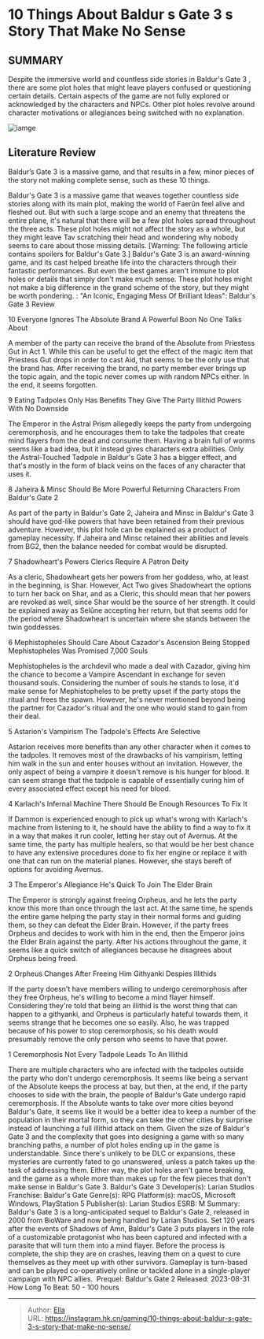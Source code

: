 # 10 Things About Baldur s Gate 3 s Story That Make No Sense


## SUMMARY 



 Despite the immersive world and countless side stories in 
Baldur&#39;s Gate 3
, there are some plot holes that might leave players confused or questioning certain details. 
 Certain aspects of the game are not fully explored or acknowledged by the characters and NPCs. 
 Other plot holes revolve around character motivations or allegiances being switched with no explanation. 

![iamge](https://static1.srcdn.com/wordpress/wp-content/uploads/2023/11/10-things-about-baldur-s-gate-3-s-story-that-make-no-sense.jpg)

## Literature Review

Baldur’s Gate 3 is a massive game, and that results in a few, minor pieces of the story not making complete sense, such as these 10 things.




Baldur&#39;s Gate 3 is a massive game that weaves together countless side stories along with its main plot, making the world of Faerûn feel alive and fleshed out. But with such a large scope and an enemy that threatens the entire plane, it&#39;s natural that there will be a few plot holes spread throughout the three acts. These plot holes might not affect the story as a whole, but they might leave Tav scratching their head and wondering why nobody seems to care about those missing details.
[Warning: The following article contains spoilers for Baldur&#39;s Gate 3.]
Baldur&#39;s Gate 3 is an award-winning game, and its cast helped breathe life into the characters through their fantastic performances. But even the best games aren&#39;t immune to plot holes or details that simply don&#39;t make much sense. These plot holes might not make a big difference in the grand scheme of the story, but they might be worth pondering.
 : &#34;An Iconic, Engaging Mess Of Brilliant Ideas&#34;: Baldur&#39;s Gate 3 Review









 








 10  Everyone Ignores The Absolute Brand 
A Powerful Boon No One Talks About
        

A member of the party can receive the brand of the Absolute from Priestess Gut in Act 1. While this can be useful to get the effect of the magic item that Priestess Gut drops in order to cast Aid, that seems to be the only use that the brand has. After receiving the brand, no party member ever brings up the topic again, and the topic never comes up with random NPCs either. In the end, it seems forgotten.





 9  Eating Tadpoles Only Has Benefits 
They Give The Party Illithid Powers With No Downside
        

The Emperor in the Astral Prism allegedly keeps the party from undergoing ceremorphosis, and he encourages them to take the tadpoles that create mind flayers from the dead and consume them. Having a brain full of worms seems like a bad idea, but it instead gives characters extra abilities. Only the Astral-Touched Tadpole in Baldur&#39;s Gate 3 has a bigger effect, and that&#39;s mostly in the form of black veins on the faces of any character that uses it.





 8  Jaheira &amp; Minsc Should Be More Powerful 
Returning Characters From Baldur&#39;s Gate 2
        

As part of the party in Baldur&#39;s Gate 2, Jaheira and Minsc in Baldur&#39;s Gate 3 should have god-like powers that have been retained from their previous adventure. However, this plot hole can be explained as a product of gameplay necessity. If Jaheira and Minsc retained their abilities and levels from BG2, then the balance needed for combat would be disrupted.





 7  Shadowheart&#39;s Powers 
Clerics Require A Patron Deity


 







As a cleric, Shadowheart gets her powers from her goddess, who, at least in the beginning, is Shar. However, Act Two gives Shadowheart the options to turn her back on Shar, and as a Cleric, this should mean that her powers are revoked as well, since Shar would be the source of her strength. It could be explained away as Selûne accepting her return, but that seems odd for the period where Shadowheart is uncertain where she stands between the twin goddesses.





 6  Mephistopheles Should Care About Cazador&#39;s Ascension Being Stopped 
Mephistopheles Was Promised 7,000 Souls
        

Mephistopheles is the archdevil who made a deal with Cazador, giving him the chance to become a Vampire Ascendant in exchange for seven thousand souls. Considering the number of souls he stands to lose, it&#39;d make sense for Mephistopheles to be pretty upset if the party stops the ritual and frees the spawn. However, he&#39;s never mentioned beyond being the partner for Cazador&#39;s ritual and the one who would stand to gain from their deal.





 5  Astarion&#39;s Vampirism 
The Tadpole&#39;s Effects Are Selective


 







Astarion receives more benefits than any other character when it comes to the tadpoles. It removes most of the drawbacks of his vampirism, letting him walk in the sun and enter houses without an invitation. However, the only aspect of being a vampire it doesn&#39;t remove is his hunger for blood. It can seem strange that the tadpole is capable of essentially curing him of every associated effect except his need for blood.





 4  Karlach&#39;s Infernal Machine 
There Should Be Enough Resources To Fix It


 







If Dammon is experienced enough to pick up what&#39;s wrong with Karlach&#39;s machine from listening to it, he should have the ability to find a way to fix it in a way that makes it run cooler, letting her stay out of Avernus. At the same time, the party has multiple healers, so that would be her best chance to have any extensive procedures done to fix her engine or replace it with one that can run on the material planes. However, she stays bereft of options for avoiding Avernus.





 3  The Emperor&#39;s Allegiance 
He&#39;s Quick To Join The Elder Brain
        

The Emperor is strongly against freeing Orpheus, and he lets the party know this more than once through the last act. At the same time, he spends the entire game helping the party stay in their normal forms and guiding them, so they can defeat the Elder Brain. However, if the party frees Orpheus and decides to work with him in the end, then the Emperor joins the Elder Brain against the party. After his actions throughout the game, it seems like a quick switch of allegiances because he disagrees about Orpheus being freed.





 2  Orpheus Changes After Freeing Him 
Githyanki Despies Illithids
        

If the party doesn&#39;t have members willing to undergo ceremorphosis after they free Orpheus, he&#39;s willing to become a mind flayer himself. Considering they&#39;re told that being an illithid is the worst thing that can happen to a githyanki, and Orpheus is particularly hateful towards them, it seems strange that he becomes one so easily. Also, he was trapped because of his power to stop ceremorphosis, so his death would presumably remove the only person who seems to have that power.





 1  Ceremorphosis 
Not Every Tadpole Leads To An Illithid
        

There are multiple characters who are infected with the tadpoles outside the party who don&#39;t undergo ceremorphosis. It seems like being a servant of the Absolute keeps the process at bay, but then, at the end, if the party chooses to side with the brain, the people of Baldur&#39;s Gate undergo rapid ceremorphosis. If the Absolute wants to take over more cities beyond Baldur&#39;s Gate, it seems like it would be a better idea to keep a number of the population in their mortal form, so they can take the other cities by surprise instead of launching a full illithid attack on them.
Given the size of Baldur&#39;s Gate 3 and the complexity that goes into designing a game with so many branching paths, a number of plot holes ending up in the game is understandable. Since there&#39;s unlikely to be DLC or expansions, these mysteries are currently fated to go unanswered, unless a patch takes up the task of addressing them. Either way, the plot holes aren&#39;t game breaking, and the game as a whole more than makes up for the few pieces that don&#39;t make sense in Baldur&#39;s Gate 3.
               Baldur&#39;s Gate 3   Developer(s):   Larian Studios    Franchise:   Baldur&#39;s Gate    Genre(s):   RPG    Platform(s):   macOS, Microsoft Windows, PlayStation 5    Publisher(s):   Larian Studios    ESRB:   M    Summary:   Baldur&#39;s Gate 3 is a long-anticipated sequel to Baldur&#39;s Gate 2, released in 2000 from BioWare and now being handled by Larian Studios. Set 120 years after the events of Shadows of Amn, Baldur&#39;s Gate 3 puts players in the role of a customizable protagonist who has been captured and infected with a parasite that will turn them into a mind flayer. Before the process is complete, the ship they are on crashes, leaving them on a quest to cure themselves as they meet up with other survivors. Gameplay is turn-based and can be played co-operatively online or tackled alone in a single-player campaign with NPC allies.     Prequel:   Baldur&#39;s Gate 2    Released:   2023-08-31    How Long To Beat:   50 - 100 hours      

---

> Author: [Ella](https://instagram.hk.cn/)  
> URL: https://instagram.hk.cn/gaming/10-things-about-baldur-s-gate-3-s-story-that-make-no-sense/  

